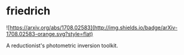 # friedrich

![https://arxiv.org/abs/1708.02583](http://img.shields.io/badge/arXiv-1708.02583-orange.svg?style=flat)

A reductionist's photometric inversion toolkit.
